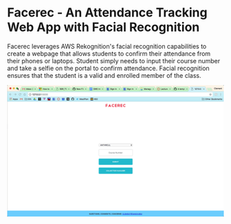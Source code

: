 # Facerec - An Attendance Tracking Web App with Facial Recognition

Facerec leverages AWS Rekognition's facial recognition capabilities to create a webpage that allows students to 
confirm their attendance from their phones or laptops. Student simply needs to input their course number and take 
a selfie on the portal to confirm attendance. Facial recognition ensures that the student is a valid and enrolled member
of the class. 

[![Watch the demo](https://github.com/ClementSutjiatma/facerec/blob/master/static/Screen%20Shot%202018-09-06%20at%206.20.14%20PM.png)](https://youtu.be/Qea20YHEuD0)

